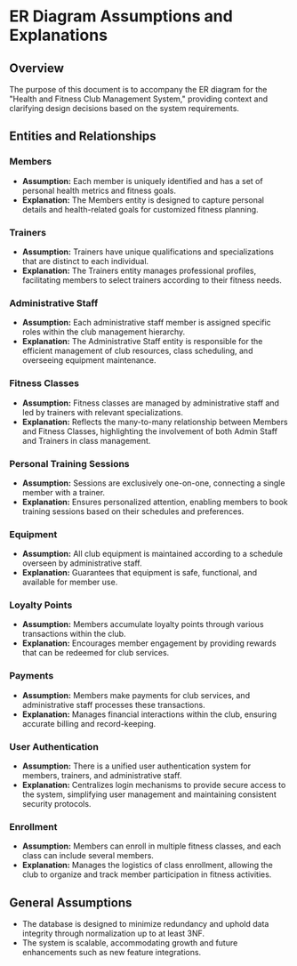 # ER Diagram Assumptions and Explanations

## Overview

The purpose of this document is to accompany the ER diagram for the "Health and Fitness Club Management System," providing context and clarifying design decisions based on the system requirements.

## Entities and Relationships

### Members

- **Assumption:** Each member is uniquely identified and has a set of personal health metrics and fitness goals.
- **Explanation:** The Members entity is designed to capture personal details and health-related goals for customized fitness planning.

### Trainers

- **Assumption:** Trainers have unique qualifications and specializations that are distinct to each individual.
- **Explanation:** The Trainers entity manages professional profiles, facilitating members to select trainers according to their fitness needs.

### Administrative Staff

- **Assumption:** Each administrative staff member is assigned specific roles within the club management hierarchy.
- **Explanation:** The Administrative Staff entity is responsible for the efficient management of club resources, class scheduling, and overseeing equipment maintenance.

### Fitness Classes

- **Assumption:** Fitness classes are managed by administrative staff and led by trainers with relevant specializations.
- **Explanation:** Reflects the many-to-many relationship between Members and Fitness Classes, highlighting the involvement of both Admin Staff and Trainers in class management.

### Personal Training Sessions

- **Assumption:** Sessions are exclusively one-on-one, connecting a single member with a trainer.
- **Explanation:** Ensures personalized attention, enabling members to book training sessions based on their schedules and preferences.

### Equipment

- **Assumption:** All club equipment is maintained according to a schedule overseen by administrative staff.
- **Explanation:** Guarantees that equipment is safe, functional, and available for member use.

### Loyalty Points

- **Assumption:** Members accumulate loyalty points through various transactions within the club.
- **Explanation:** Encourages member engagement by providing rewards that can be redeemed for club services.

### Payments

- **Assumption:** Members make payments for club services, and administrative staff processes these transactions.
- **Explanation:** Manages financial interactions within the club, ensuring accurate billing and record-keeping.

### User Authentication

- **Assumption:** There is a unified user authentication system for members, trainers, and administrative staff.
- **Explanation:** Centralizes login mechanisms to provide secure access to the system, simplifying user management and maintaining consistent security protocols.

### Enrollment

- **Assumption:** Members can enroll in multiple fitness classes, and each class can include several members.
- **Explanation:** Manages the logistics of class enrollment, allowing the club to organize and track member participation in fitness activities.

## General Assumptions

- The database is designed to minimize redundancy and uphold data integrity through normalization up to at least 3NF.
- The system is scalable, accommodating growth and future enhancements such as new feature integrations.
